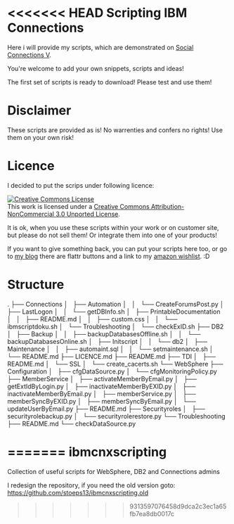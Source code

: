 <<<<<<< HEAD
Scripting IBM Connections
=========================

Here i will provide my scripts, which are demonstrated on [Social Connections V](http://socialconnections.info/social-connections-v/).

You're welcome to add your own snippets, scripts and ideas!

The first set of scripts is ready to download! Please test and use them!

# Disclaimer

These scripts are provided as is! No warrenties and confers no rights! Use them on your own risk!

# Licence

I decided to put the scrips under following licence:

<a rel="license" href="http://creativecommons.org/licenses/by-nc/3.0/deed.en_US"><img alt="Creative Commons License" style="border-width:0" src="http://i.creativecommons.org/l/by-nc/3.0/80x15.png" /></a><br />This work is licensed under a <a rel="license" href="http://creativecommons.org/licenses/by-nc/3.0/deed.en_US">Creative Commons Attribution-NonCommercial 3.0 Unported License</a>.

It is ok, when you use these scripts within your work or on customer site, but please do not sell them! Or integrate them into one of your products!

If you want to give something back, you can put your scripts here too, or go to [my blog](http://www.stoeps.de) there are flattr buttons and a link to my [amazon wishlist](http://www.amazon.de/registry/wishlist/37XDOD07GGYWQ). :D

# Structure
.
├── Connections
│   ├── Automation
│   │   └── CreateForumsPost.py
│   ├── LastLogon
│   │   └── getDBInfo.sh
│   ├── PrintableDocumentation
│   │   ├── README.md
│   │   ├── custom.css
│   │   └── ibmscriptdoku.sh
│   └── Troubleshooting
│       └── checkExID.sh
├── DB2
│   ├── Backup
│   │   ├── backupDatabasesOffline.sh
│   │   └── backupDatabasesOnline.sh
│   ├── Initscript
│   │   └── db2
│   ├── Maintenance
│   │   ├── automaint.sql
│   │   └── setmaintenance.sh
│   └── README.md
├── LICENCE.md
├── README.md
├── TDI
│   ├── README.md
│   └── SSL
│       └── create_cacerts.sh
└── WebSphere
    ├── Configuration
    │   ├── cfgDataSource.py
    │   └── cfgMonitoringPolicy.py
    ├── MemberService
    │   ├── activateMemberByEmail.py
    │   ├── getExtIdByLogin.py
    │   ├── inactivateMemberByEXID.py
    │   ├── inactivateMemberByEmail.py
    │   ├── memberService.py
    │   ├── memberSyncByEXID.py
    │   ├── memberSyncByEmail.py
    │   └── updateUserByEmail.py
    ├── README.md
    ├── Securityroles
    │   ├── securityrolebackup.py
    │   └── securityrolerestore.py
    └── Troubleshooting
        ├── README.md
        └── checkDataSource.py



=======
ibmcnxscripting
===============

Collection of useful scripts for WebSphere, DB2 and Connections admins

I redesign the repository, if you need the old version goto: https://github.com/stoeps13/ibmcnxscripting.old
>>>>>>> 9313597076458d9dca2c3ec1a65fb7ea8db0017c
